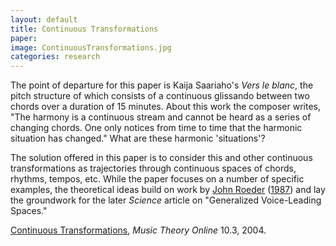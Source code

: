 ```yaml
---
layout: default
title: Continuous Transformations
paper: 
image: ContinuousTransformations.jpg
categories: research
---
```

The point of departure for this paper is Kaija Saariaho's _Vers le blanc_, the pitch structure of which consists of a continuous glissando between two chords over a duration of 15 minutes. About this work the composer writes, "The harmony is a continuous stream and cannot be heard as a series of changing chords. One only notices from time to time that the harmonic situation has changed." What are these harmonic 'situations'?

The solution offered in this paper is to consider this and other continuous transformations as trajectories through continuous spaces of chords, rhythms, tempos, etc. While the paper focuses on a number of specific examples, the theoretical ideas build on work by [John Roeder][Roeder] ([1987][Roeder1987]) and lay the groundwork for the later _Science_ article on "Generalized Voice-Leading Spaces."

[Continuous Transformations][MTO], _Music Theory Online_ 10.3, 2004.

[MTO]: http://mto.societymusictheory.org/issues/mto.04.10.3/mto.04.10.3.callender.pdf
[Roeder]: http://music.ubc.ca/person/john-roeder/
[Roeder1987]: http://www.jstor.org/discover/10.2307/833104?uid=3739600&uid=2134&uid=2&uid=70&uid=4&uid=3739256&sid=21104364092531